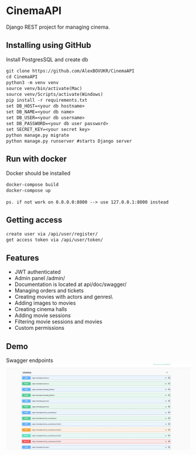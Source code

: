 # CinemaAPI

Django REST project for managing cinema.

## Installing using GitHub

Install PostgresSQL and create db

```shell
git clone https://github.com/AlexBOVUKR/CinemaAPI
cd CinemaAPI
python3 -m venv venv
source venv/bin/activate(Mac)
source venv/Scripts/activate(Windows)
pip install -r requirements.txt
set DB_HOST=<your db hostname>
set DB_NAME=<your db name>
set DB_USER=<your db username>
set DB_PASSWORD=<your db user password>
set SECRET_KEY=<your secret key>
python manage.py migrate
python manage.py runserver #starts Django server
```

## Run with docker

Docker should be installed

```shell
docker-compose build
docker-compose up

ps. if not work on 0.0.0.0:8000 --> use 127.0.0.1:8000 instead
```

## Getting access

```shell
create user via /api/user/register/
get access token via /api/user/token/
```


## Features

* JWT authenticated
* Admin panel /admin/
* Documentation is located at api/doc/swagger/
* Managing orders and tickets
* Creating movies with actors and genres\
* Adding images to movies
* Creating cinema halls
* Adding movie sessions
* Filtering movie sessions and movies
* Custom permissions

## Demo
Swagger endpoints
![swagger endpoints](Demo.JPG)